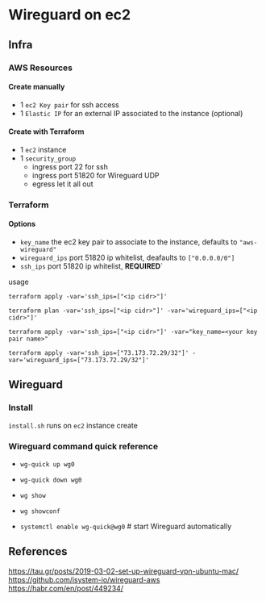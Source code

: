 # Wireguard on ec2

## Infra
### AWS Resources

#### Create manually
* 1 `ec2 Key pair` for ssh access
* 1 `Elastic IP` for an external IP associated to the instance (optional)

#### Create with Terraform
* 1 `ec2` instance
* 1 `security_group`
    * ingress port 22 for ssh
    * ingress port 51820 for Wireguard UDP
    * egress let it all out

### Terraform
#### Options
* `key_name` the ec2 key pair to associate to the instance, defaults to `"aws-wireguard"`
* `wireguard_ips` port 51820 ip whitelist, deafaults to `["0.0.0.0/0"]`
* `ssh_ips` port 51820 ip whitelist, **REQUIRED**`

usage
```
terraform apply -var='ssh_ips=["<ip cidr>"]'
```
```
terraform plan -var='ssh_ips=["<ip cidr>"]' -var='wireguard_ips=["<ip cidr>"]'
```
```
terraform apply -var='ssh_ips=["<ip cidr>"]' -var="key_name=<your key pair name>"
```
```
terraform apply -var='ssh_ips=["73.173.72.29/32"]' -var='wireguard_ips=["73.173.72.29/32"]'
```
## Wireguard

### Install
`install.sh` runs on `ec2` instance create


### Wireguard command quick reference
* `wg-quick up wg0`
* `wg-quick down wg0`
* `wg show`
* `wg showconf`

* `systemctl enable wg-quick@wg0` # start Wireguard automatically

## References
https://tau.gr/posts/2019-03-02-set-up-wireguard-vpn-ubuntu-mac/
https://github.com/isystem-io/wireguard-aws
https://habr.com/en/post/449234/
